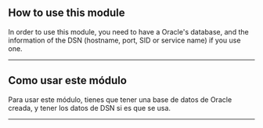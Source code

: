 ## How to use this module
In order to use this module, you need to have a Oracle's database, and the information of the DSN (hostname, port, SID or service name) if you use one.

---

## Como usar este módulo
Para usar este módulo, tienes que tener una base de datos de Oracle creada, y tener los datos de DSN si es que se usa.

---





